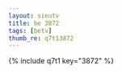 ```yaml
--- 
layout: sieutv
title: be 3872
tags: [betv]
thumb_re: q7t13872
---
```

{% include q7t1 key="3872" %} 
